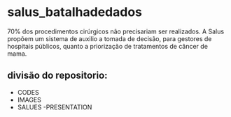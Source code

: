 # salus_batalhadedados

70% dos procedimentos cirúrgicos não precisariam ser realizados. A Salus propõem um sistema de auxilio a tomada de decisão, para gestores de hospitais públicos, quanto a priorização de tratamentos de câncer de mama.

## divisão do repositorio:
* CODES
* IMAGES
* SALUES -PRESENTATION
